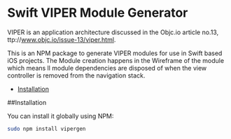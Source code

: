 Swift VIPER Module Generator
============================

VIPER is an application architecture discussed in the Objc.io article no.13, ttp://www.objc.io/issue-13/viper.html.

This is an NPM package to generate VIPER modules for use in Swift based iOS projects. The Module creation happens in the Wireframe of the module which means ll module dependencies are disposed of when the view controller is removed from the navigation stack.

- [Installation](#installation)

##Installation

You can install it globally using NPM:
```bash
sudo npm install vipergen
```

